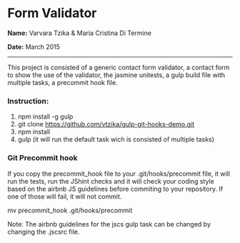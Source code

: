 
# Form Validator

**Name:** Varvara Tzika & Maria Cristina Di Termine

**Date:** March 2015

----------------------------------------------------------------------
This project is consisted of a generic contact form validator, a contact form to show the use of the validator, the jasmine unitests, a gulp build file with multiple tasks, a precommit hook file.

### Instruction:
1. npm install -g gulp
1. git clone https://github.com/vtzika/gulp-git-hooks-demo.git
2. npm install
3. gulp (it will run the default task wich is consisted of multiple tasks)

### Git Precommit hook
If you copy the precommit_hook file to your .git/hooks/precommit file, it will run the tests, run the JShint checks and it will check your coding style based on the airbnb JS guidelines before commiting to your repository. If one of those will fail, it will not commit.

mv precommit_hook .git/hooks/precommit

Note: The airbnb guidelines for the jscs gulp task can be changed by changing the .jscsrc file.